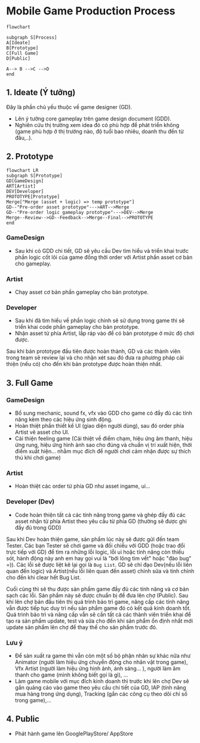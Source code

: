 # Mobile Game Production Process

``` mermaid
flowchart

subgraph S[Process]
A[Ideate]
B[Prototype]
C[Full Game]
D[Public]

A--> B -->C -->D
end
```

## 1. Ideate (Ý tưởng)
  Đây là phần chủ yếu thuộc về game designer (GD).
- Lên ý tưởng core gameplay trên game design document (GDD).
- Nghiên cứu thị trường xem idea đó có phù hợp để phát triển không (game phù hợp ở thị trường nào, độ tuổi bao nhiêu, doanh thu đến từ đâu,..).

## 2. Prototype

```mermaid
flowchart LR
subgraph S[Prototype]
GD[GameDesign]
ART[Artist]
DEV[Developer]
PROTOTYPE[Prototype]
Merge["Merge (asset + logic) => temp prototype"]
GD--"Pre-order asset prototype"--->ART-->Merge
GD--"Pre-order logic gameplay prototype"--->DEV-->Merge
Merge--Review-->GD--Feedback-->Merge--Final-->PROTOTYPE
end
```

### GameDesign
- Sau khi có GDD chi tiết, GD sẽ yêu cầu Dev tìm hiểu và triển khai trước phần logic cốt lõi của game đồng thời order với Artist phần asset cơ bản cho gameplay.
### Artist
- Chạy asset cơ bản phần gameplay cho bản prototype.
### Developer
- Sau khi đã tìm hiểu về phần logic chính sẽ sử dụng trong game thì sẽ triển khai code phần gameplay cho bản prototype.
- Nhận asset từ phía Artist, lắp ráp vào để có bản prototype ở mức độ chơi được.

Sau khi bản prototype đầu tiên được hoàn thành, GD và các thành viên trong team sẽ review lại và cho nhận xét sau đó đưa ra phương pháp cải thiện (nếu có) cho đến khi bản prototype được hoàn thiện nhất.
  
## 3. Full Game
### GameDesign
- Bổ sung mechanic, sound fx, vfx vào GDD cho game có đầy đủ các tính năng kèm theo các hiệu ứng sinh động.
- Hoàn thiệt phần thiết kế UI (giao diện người dùng), sau đó order phía Artist vẽ asset cho UI.
- Cải thiện feeling game (Cải thiệt về điểm chạm, hiệu ứng âm thanh, hiệu ứng rung, hiệu ứng hình ảnh sao cho đúng và chuẩn vị trí xuất hiện, thời điểm xuất hiện... nhằm mục đích để người chơi cảm nhận được sự thích thú khi chơi game)
### Artist
- Hoàn thiệt các order từ phía GD như asset ingame, ui...
### Developer (Dev)
- Code hoàn thiện tất cả các tính năng trong game và ghép đầy đủ các asset nhận từ phía Artist theo yêu cầu từ phía GD (thường sẽ được ghi đầy đủ trong GDD)

Sau khi Dev hoàn thiện game, sản phẩm lúc này sẽ được gửi đến team Tester. Các bạn Tester sẽ chơi game và đối chiếu với GDD (hoặc trao đổi trực tiếp với GD) để tìm ra những lỗi logic, lỗi ui hoặc tính năng còn thiếu sót, hành động này anh em hay gọi vui là "bới lông tìm vết" hoặc "đào bug" =)). Các lỗi sẽ được liệt kê lại gọi là `Bug List`.
GD sẽ chỉ đạo Dev(nếu lỗi liên quan đến logic) và Artist(nếu lỗi liên quan đến asset) chỉnh sửa và tinh chỉnh cho đến khi clear hết Bug List.

Cuối cùng thì sẽ thu được sản phẩm game đầy đủ các tính năng và cơ bản sạch các lỗi. Sản phẩm này sẽ được chuẩn bị để đưa lên chợ (Public).
Sau khi lên chợ bản đầu tiên thì quá trình bảo trì game, nâng cấp các tính năng vẫn được tiếp tục duy trì nếu sản phẩm game đó có kết quả kinh doanh tốt. Quá trình bảo trì và nâng cấp vẫn sẽ cần tất cả các thành viên triển khai để tạo ra sản phẩm update, test và sửa cho đến khi sản phẩm ổn định nhất mới update sản phẩm lên chợ để thay thế cho sản phẩm trước đó.

### Lưu ý
- Để sản xuất ra game thì vẫn còn một số bộ phận nhân sự khác nữa như Animator (người làm hiệu ứng chuyển động cho nhân vật trong game), Vfx Artist (người làm hiệu ứng hình ảnh, ánh sáng... ), người làm âm thanh cho game (mình không biết gọi là gì), ...
- Làm game mobile với mục đích kinh doanh thì trước khi lên chợ Dev sẽ gắn quảng cáo vào game theo yêu cầu chi tiết của GD, IAP (tính năng mua hàng trong ứng dụng), Tracking (gắn các công cụ theo dõi chỉ số trong game),...

## 4. Public
- Phát hành game lên GooglePlayStore/ AppStore
